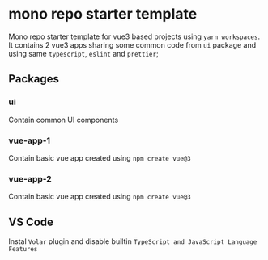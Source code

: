 # mono repo starter template
Mono repo starter template for vue3 based projects using `yarn workspaces`. It contains 2 vue3 apps sharing some common code from `ui` package and using same `typescript`, `eslint` and `prettier`;

## Packages
### ui
Contain common UI components

### vue-app-1
Contain basic vue app created using `npm create vue@3`

### vue-app-2
Contain basic vue app created using `npm create vue@3`

## VS Code
Instal `Volar` plugin and disable builtin `TypeScript and JavaScript Language Features`